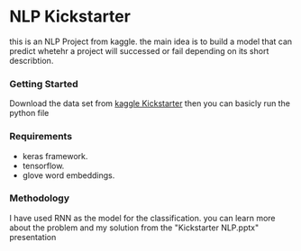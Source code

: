 # NLP Kickstarter 
this is an NLP Project from kaggle. the main idea is to build a model that can predict whetehr a project will successed or fail 
depending on its short describtion. 

### Getting Started 
Download the data set from [kaggle Kickstarter](https://www.kaggle.com/oscarvilla/kickstarter-nlp/home) 
then you can basicly run the python file 

### Requirements 
- keras framework.
- tensorflow.
- glove word embeddings.  

### Methodology 
I have used RNN as the model for the classification.
you can learn more about the problem and my solution from the "Kickstarter NLP.pptx" presentation 
